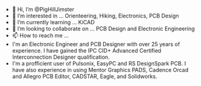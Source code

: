 - 👋 Hi, I’m @PigHillJimster
- 👀 I’m interested in ... Orienteering, Hiking, Electronics, PCB Design
- 🌱 I’m currently learning ... KiCAD
- 💞️ I’m looking to collaborate on ... PCB Design and Electronic Engineering
- 📫 How to reach me ... 
- I'm an Electronic Engineer and PCB Designer with over 25 years of experience. I have gained the IPC CID+ Advanced Certified Interconnection Designer qualification.
- I'm a profficient user of Pulsonix, EasyPC and RS DesignSpark PCB. I have also experience in using Mentor Graphics PADS, Cadence Orcad and Allegro PCB Editor, CADSTAR, Eagle, and Solidworks.
<!---
PigHillJimster/PigHillJimster is a ✨ special ✨ repository because its `README.md` (this file) appears on your GitHub profile.
You can click the Preview link to take a look at your changes.
--->
